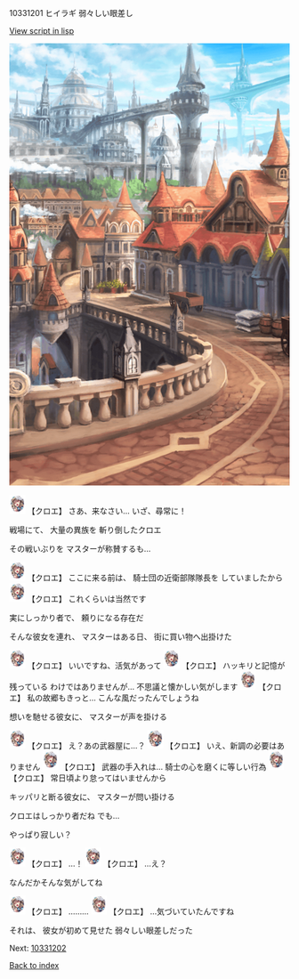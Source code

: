 10331201 ヒイラギ 弱々しい眼差し

[View script in lisp](../scripts/10331201.txt)

![town.png](../images/backgrounds/town.png)

<img src="../images/units/103311.png" alt="103311.png" height="34"/>
【クロエ】
さあ、来なさい…
いざ、尋常に！

戦場にて、
大量の異族を
斬り倒したクロエ

その戦いぶりを
マスターが称賛するも…

<img src="../images/units/103311.png" alt="103311.png" height="34"/>
【クロエ】
ここに来る前は、
騎士団の近衛部隊隊長を
していましたから

<img src="../images/units/103311.png" alt="103311.png" height="34"/>
【クロエ】
これくらいは当然です

実にしっかり者で、
頼りになる存在だ

そんな彼女を連れ、
マスターはある日、
街に買い物へ出掛けた

<img src="../images/units/103311.png" alt="103311.png" height="34"/>
【クロエ】
いいですね、活気があって

<img src="../images/units/103311.png" alt="103311.png" height="34"/>
【クロエ】
ハッキリと記憶が残っている
わけではありませんが…
不思議と懐かしい気がします

<img src="../images/units/103311.png" alt="103311.png" height="34"/>
【クロエ】
私の故郷もきっと…
こんな風だったんでしょうね

想いを馳せる彼女に、
マスターが声を掛ける

<img src="../images/units/103311.png" alt="103311.png" height="34"/>
【クロエ】
え？あの武器屋に…？

<img src="../images/units/103311.png" alt="103311.png" height="34"/>
【クロエ】
いえ、新調の必要はありません

<img src="../images/units/103311.png" alt="103311.png" height="34"/>
【クロエ】
武器の手入れは…
騎士の心を磨くに等しい行為

<img src="../images/units/103311.png" alt="103311.png" height="34"/>
【クロエ】
常日頃より怠ってはいませんから

キッパリと断る彼女に、
マスターが問い掛ける

クロエはしっかり者だね
でも…

やっぱり寂しい？

<img src="../images/units/103311.png" alt="103311.png" height="34"/>
【クロエ】
…！

<img src="../images/units/103311.png" alt="103311.png" height="34"/>
【クロエ】
…え？

なんだかそんな気がしてね

<img src="../images/units/103311.png" alt="103311.png" height="34"/>
【クロエ】
………

<img src="../images/units/103311.png" alt="103311.png" height="34"/>
【クロエ】
…気づいていたんですね

それは、
彼女が初めて見せた
弱々しい眼差しだった

Next: [10331202](10331202.md)

[Back to index](index.md)
